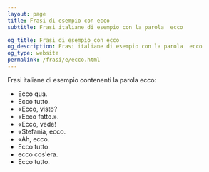```yaml
---
layout: page
title: Frasi di esempio con ecco 
subtitle: Frasi italiane di esempio con la parola  ecco

og_title: Frasi di esempio con ecco 
og_description: Frasi italiane di esempio con la parola  ecco
og_type: website
permalink: /frasi/e/ecco.html
---
```


Frasi italiane di esempio contenenti la parola ecco:


- Ecco qua.
- Ecco tutto.
- «Ecco, visto?
- «Ecco fatto.».
- «Ecco, vede!
- «Stefania, ecco.
- «Ah, ecco.
- Ecco tutto.
- ecco cos'era.
- Ecco tutto.
